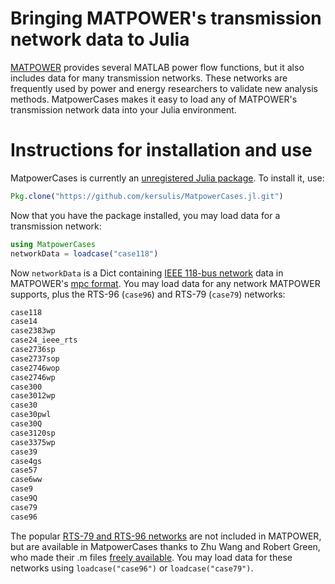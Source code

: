 # Bringing MATPOWER's transmission network data to Julia

[MATPOWER][1] provides several MATLAB power flow functions, but it also includes data for many transmission networks. These networks are frequently used by power and energy researchers to validate new analysis methods. MatpowerCases makes it easy to load any of MATPOWER's transmission network data into your Julia environment.

# Instructions for installation and use

MatpowerCases is currently an [unregistered Julia package][3]. To install it, use:

```julia
Pkg.clone("https://github.com/kersulis/MatpowerCases.jl.git")
```
Now that you have the package installed, you may load data for a transmission network:

```julia
using MatpowerCases
networkData = loadcase("case118")
```
Now `networkData` is a Dict containing [IEEE 118-bus network][7] data in MATPOWER's [mpc format][2]. You may load data for any network MATPOWER supports, plus the RTS-96 (`case96`) and RTS-79 (`case79`) networks:

```bash
case118
case14
case2383wp
case24_ieee_rts
case2736sp
case2737sop
case2746wop
case2746wp
case300
case3012wp
case30
case30pwl
case30Q
case3120sp
case3375wp
case39
case4gs
case57
case6ww
case9
case9Q
case79
case96
```

The popular [RTS-79 and RTS-96 networks][4] are not included in MATPOWER, but are available in MatpowerCases thanks to Zhu Wang and Robert Green, who made their .m files [freely available][5]. You may load data for these networks using `loadcase("case96")` or `loadcase("case79")`.

[1]: http://www.pserc.cornell.edu//matpower/
[2]: http://www.maths.ed.ac.uk/optenergy/LocalOpt/caseformat.txt
[3]: http://julia.readthedocs.org/en/latest/manual/packages/#installing-unregistered-packages
[4]: https://www.ee.washington.edu/research/pstca/rts/pg_tcarts.htm
[5]: http://www.parallelcoding.com/wp-content/uploads/Research/MCSPruning
[6]: https://www.mail-archive.com/matpower-l@cornell.edu/msg01308.html
[7]: https://www.ee.washington.edu/research/pstca/pf118/pg_tca118bus.htm